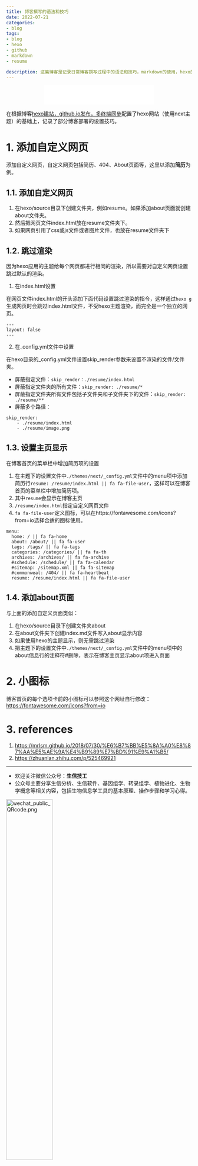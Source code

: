```yaml
---
title: 博客撰写的语法和技巧
date: 2022-07-21
categories: 
- blog
tags: 
- blog
- hexo
- github
- markdown
- resume

description: 这篇博客是记录日常博客撰写过程中的语法和技巧，markdown的使用，hexo的使用，next主题的使用等。目前记录了在博客中插入图片，音乐和引用的方式。
---
```


<div align="middle"><iframe frameborder="no" border="0" marginwidth="0" marginheight="0" width=298 height=52 src="//music.163.com/outchain/player?type=2&id=5284273&auto=1&height=32"></iframe><music URL></div>

在根据博客[hexo建站，github.io发布，多终端同步](https://yanzhongsino.github.io/2018/06/05/blog_hexo.github/)配置了hexo网站（使用next主题）的基础上，记录了部分博客部署的设置技巧。

# 1. 添加自定义网页
添加自定义网页，自定义网页包括简历、404、About页面等，这里以添加**简历**为例。

## 1.1. 添加自定义网页
1. 在hexo/source目录下创建文件夹，例如resume。如果添加about页面就创建about文件夹。
2. 然后把网页文件index.html放在resume文件夹下。
3. 如果网页引用了css或js文件或者图片文件，也放在resume文件夹下

## 1.2. 跳过渲染
因为hexo应用的主题给每个网页都进行相同的渲染，所以需要对自定义网页设置跳过默认的渲染。

1. 在index.html设置

在网页文件index.html的开头添加下面代码设置跳过渲染的指令，这样通过`hexo g`生成网页时会跳过index.html文件，不受hexo主题渲染，而完全是一个独立的网页。

```
---
layout: false
---
```

2. 在_config.yml文件中设置

在hexo目录的_config.yml文件设置skip_render参数来设置不渲染的文件/文件夹。

- 屏蔽指定文件：`skip_render：./resume/index.html`
- 屏蔽指定文件夹的所有文件：`skip_render: ./resume/*`
- 屏蔽指定文件夹所有文件包括子文件夹和子文件夹下的文件：`skip_render: ./resume/**`
- 屏蔽多个路径：

```
skip_render:
    - ./resume/index.html
    - ./resume/image.png
```

## 1.3. 设置主页显示
在博客首页的菜单栏中增加简历项的设置

1. 在主题下的设置文件中`./themes/next/_config.yml`文件中的menu项中添加简历行`resume: /resume/index.html || fa fa-file-user`，这样可以在博客首页的菜单栏中增加简历项。
2. 其中`resume`会显示在博客主页
3. `/resume/index.html`指定自定义网页文件
4. `fa fa-file-user`定义图标，可以在https://fontawesome.com/icons?from=io选择合适的图标使用。

```
menu:
  home: / || fa fa-home
  about: /about/ || fa fa-user
  tags: /tags/ || fa fa-tags
  categories: /categories/ || fa fa-th
  archives: /archives/ || fa fa-archive
  #schedule: /schedule/ || fa fa-calendar
  #sitemap: /sitemap.xml || fa fa-sitemap
  #commonweal: /404/ || fa fa-heartbeat
  resume: /resume/index.html || fa fa-file-user
```

## 1.4. 添加about页面
与上面的添加自定义页面类似：
1. 在hexo/source目录下创建文件夹about
2. 在about文件夹下创建index.md文件写入about显示内容
3. 如果使用hexo的主题显示，则无需跳过渲染
4. 把主题下的设置文件中`./themes/next/_config.yml`文件中的menu项中的about信息行的注释符#删除，表示在博客主页显示about项进入页面

# 2. 小图标
博客首页的每个选项卡前的小图标可以参照这个网址自行修改：https://fontawesome.com/icons?from=io

# 3. references
1. https://mrlsm.github.io/2018/07/30/%E6%B7%BB%E5%8A%A0%E8%87%AA%E5%AE%9A%E4%B9%89%E7%BD%91%E9%A1%B5/
2. https://zhuanlan.zhihu.com/p/525469921


-------

- 欢迎关注微信公众号：**生信技工**
- 公众号主要分享生信分析、生信软件、基因组学、转录组学、植物进化、生物学概念等相关内容，包括生物信息学工具的基本原理、操作步骤和学习心得。

<img src="https://github.com/yanzhongsino/yanzhongsino.github.io/blob/hexo/source/wechat/Wechat_public_qrcode.jpg?raw=true" width=50% title="wechat_public_QRcode.png" align=center/>